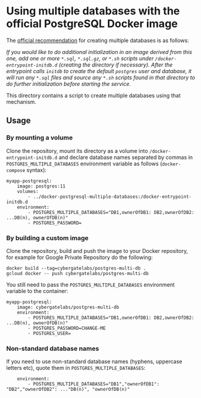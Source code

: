 # Using multiple databases with the official PostgreSQL Docker image

The [official recommendation](https://hub.docker.com/_/postgres/) for creating
multiple databases is as follows:

*If you would like to do additional initialization in an image derived from
this one, add one or more `*.sql`, `*.sql.gz`, or `*.sh` scripts under
`/docker-entrypoint-initdb.d` (creating the directory if necessary). After the
entrypoint calls `initdb` to create the default `postgres` user and database,
it will run any `*.sql` files and source any `*.sh` scripts found in that
directory to do further initialization before starting the service.*

This directory contains a script to create multiple databases using that
mechanism.

## Usage

### By mounting a volume

Clone the repository, mount its directory as a volume into
`/docker-entrypoint-initdb.d` and declare database names separated by commas in
`POSTGRES_MULTIPLE_DATABASES` environment variable as follows
(`docker-compose` syntax):

    myapp-postgresql:
        image: postgres:11
        volumes:
            - ../docker-postgresql-multiple-databases:/docker-entrypoint-initdb.d
        environment:
            - POSTGRES_MULTIPLE_DATABASES="DB1,ownerOfDB1: DB2,ownerOfDB2: ...DB(n), ownerOfDB(n)"
            - POSTGRES_PASSWORD=

### By building a custom image

Clone the repository, build and push the image to your Docker repository,
for example for Google Private Repository do the following:

    docker build --tag=cybergatelabs/postgres-multi-db .
    gcloud docker -- push cybergatelabs/postgres-multi-db

You still need to pass the `POSTGRES_MULTIPLE_DATABASES` environment variable
to the container:

    myapp-postgresql:
        image: cybergatelabs/postgres-multi-db
        environment:
            - POSTGRES_MULTIPLE_DATABASES="DB1,ownerOfDB1: DB2,ownerOfDB2: ...DB(n), ownerOfDB(n)"
            - POSTGRES_PASSWORD=CHANGE-ME
            - POSTGRES_USER= 

### Non-standard database names

If you need to use non-standard database names (hyphens, uppercase letters etc), quote them in `POSTGRES_MULTIPLE_DATABASES`:

        environment:
            - POSTGRES_MULTIPLE_DATABASES="DB1","ownerOfDB1": "DB2","ownerOfDB2": ..."DB(n)", "ownerOfDB(n)"
